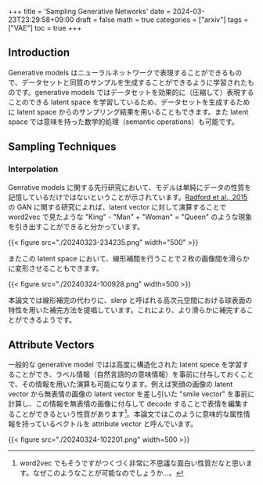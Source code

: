 +++
title = 'Sampling Generative Networks'
date = 2024-03-23T23:29:58+09:00
draft = false
math = true
categories = ["arxiv"]
tags = ["VAE"]
toc = true
+++


## Introduction

Generative models はニューラルネットワークで表現することができるもので、データセットと同質のサンプルを生成することができるように学習されたものです。generative models ではデータセットを効果的に（圧縮して）表現することのできる latent space を学習しているため、データセットを生成するために latent space からのサンプリング結果を用いることもできます。また latent space では意味を持った数学的処理（semantic operations）も可能です。


## Sampling Techniques


### Interpolation

Genrative models に関する先行研究において、モデルは単純にデータの性質を記憶しているだけではないということが示されています。[Radford et al., 2015](https://arxiv.org/pdf/1511.06434.pdf) の GAN に関する研究によれば、latent vector に対して演算することで word2vec で見たような "King" - "Man" + "Woman" = "Queen" のような現象を引き出すことができると分かっています。

{{< figure src="./20240323-234235.png" width="500" >}}

またこの latent space において、線形補間を行うことで２枚の画像間を滑らかに変形させることもできます。

{{< figure src="./20240324-100928.png" width=500 >}}

本論文では線形補完の代わりに、slerp と呼ばれる高次元空間における球表面の特性を用いた補完方法を提唱しています。これにより、より滑らかに補完することができるようです。


## Attribute Vectors


一般的な generative model ではは高度に構造化された latent spece を学習することができ、ラベル情報（自然言語的の意味情報）を事前に付与しておくことで、その情報を用いた演算も可能になります。例えば笑顔の画像の latent vector から無表情の画像の latent vector を差し引いた "smile vector" を事前に計算し、この情報を無表情の画像に付与して decode することで表情を編集することができるという性質があります[^1]。本論文ではこのように意味的な属性情報を持っているベクトルを attribute vector と呼んでいます。

{{< figure src="./20240324-102201.png" width=500 >}}


[^1]: word2vec でもそうですがつくづく非常に不思議な面白い性質だなと思います。なぜこのようなことが可能なのでしょうか...。